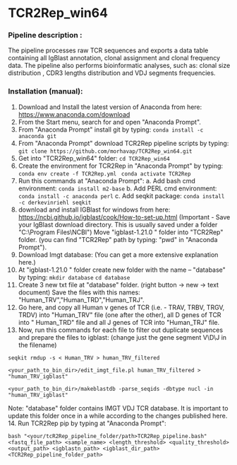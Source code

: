# TCR2Rep_win64
### Pipeline description :  
The pipeline processes raw TCR sequences and exports a data table containing all IgBlast annotation, clonal assignment and clonal frequency data.
The pipeline also performs bioinformatic analyses, such as: clonal size distribution ,  CDR3 lengths distribution and VDJ segments frequencies.

### Installation (manual): 
1. Download and Install the latest version of Anaconda from here: https://www.anaconda.com/download
2. From the Start menu, search for and open "Anaconda Prompt".
3. From "Anaconda Prompt" install git by typing:  ```conda install -c anaconda git```
5. From "Anaconda Prompt" download TCR2Rep pipeline scripts by typing: ```git clone https://github.com/morhavap/TCR2Rep_win64.git```
7. Get into "TCR2Rep_win64" folder: ```cd TCR2Rep_win64```
9. Create the environment for TCR2Rep in "Anaconda Prompt" by typing:	
```conda env create -f TCR2Rep.yml ```
```conda activate TCR2Rep```
12. Run this commands at "Anaconda Prompt":
a.	Add bash cmd environment:
```conda install m2-base``` 
b. Add PERL cmd environment:
```conda install -c anaconda perl```
c.	Add seqkit package:
```conda install -c derkevinriehl seqkit```
13. download and install IGBlast for windows from here: https://ncbi.github.io/igblast/cook/How-to-set-up.html
(Important - Save your IgBlast download directory. This is usually saved under a folder "C:\Program Files\NCBI")
Move "igblast-1.21.0 " folder into "TCR2Rep" folder. (you can find "TCR2Rep" path by typing: "pwd" in "Anaconda Prompt").
14. Download Imgt database: (You can get a more extensive explanation here.)
1.	At "igblast-1.21.0 " folder create new folder with the name – "database" by typing:
```mkdir database```
```cd database```
2.	Create 3 new txt file at "database" folder. (right button -> new -> text document)
Save the files with this names: "Human_TRV","Human_TRD","Human_TRJ".
3.	Go here, and copy all Human v genes of TCR (i.e. -  TRAV, TRBV, TRGV, TRDV) into "Human_TRV" file (one after the other), all D genes of TCR into " Human_TRD" file and all J genes of TCR into "Human_TRJ" file. 
4.	Now, run this commands for each file to filter out duplicate sequences and prepare the files to igblast: (change just the gene segment V\D\J in the filename)

```seqkit rmdup -s < Human_TRV > human_TRV_filtered```

```<your_path_to_bin_dir>/edit_imgt_file.pl human_TRV_filtered > "human_TRV_igblast" ```

```<your_path_to_bin_dir>/makeblastdb -parse_seqids -dbtype nucl -in "human_TRV_igblast" ```

Note: "database" folder contains IMGT VDJ TCR database. It is important to update this folder once in a while according to the changes published here. 
14. Run TCR2Rep pip by typing at "Anaconda Prompt":

```bash "<your/tcR2Rep_pipeline_folder/path>TCR2Rep_pipeline.bash" <fastq_file_path> <sample_name> <length_threshold> <quality_threshold> <output_path> <igblastn_path> <igblast_dir_path> <TCR2Rep_pipeline_folder_path>```




